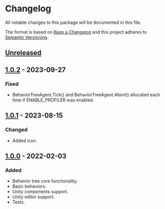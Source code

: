 # Changelog

All notable changes to this package will be documented in this file.

The format is based on [Keep a Changelog](http://keepachangelog.com/en/1.0.0/)
and this project adheres to [Semantic Versioning](http://semver.org/spec/v2.0.0.html).

## [Unreleased]

## [1.0.2] - 2023-09-27

### Fixed

- BehaviorTreeAgent.Tick() and BehaviorTreeAgent.Abort() allocated each time if ENABLE_PROFILER was enabled.

## [1.0.1] - 2023-08-15

### Changed

- Added icon.

## [1.0.0] - 2022-02-03

### Added

- Behavior tree core functionality.
- Basic behaviors.
- Unity components support.
- Unity editor support.
- Tests.

[Unreleased]: https://github.com/ZorPastaman/Behavior-Tree/compare/v1.0.2..HEAD
[1.0.2]: https://github.com/ZorPastaman/Behavior-Tree/releases/tag/v1.0.2
[1.0.1]: https://github.com/ZorPastaman/Behavior-Tree/releases/tag/v1.0.1
[1.0.0]: https://github.com/ZorPastaman/Behavior-Tree/releases/tag/v1.0.0
